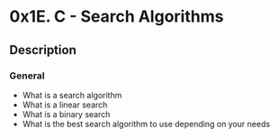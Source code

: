 # 0x1E. C - Search Algorithms

## Description

### General

* What is a search algorithm
* What is a linear search
* What is a binary search
* What is the best search algorithm to use depending on your needs